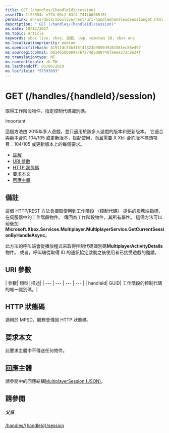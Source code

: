 ```yaml
---
title: GET (/handles/{handleId}/session)
assetID: 1f22954c-e77b-69c2-63f4-741fbd965f8f
permalink: en-us/docs/xboxlive/rest/uri-handleshandleidsessionget.html
description: " GET (/handles/{handleId}/session)"
ms.date: 10/12/2017
ms.topic: article
keywords: xbox live, xbox, 遊戲, uwp, windows 10, xbox one
ms.localizationpriority: medium
ms.openlocfilehash: 41911dc53b316f4f323b9859d9101581ec88e497
ms.sourcegitcommit: b034650b684a767274d5d88746faeea373c8e34f
ms.translationtype: MT
ms.contentlocale: zh-TW
ms.lasthandoff: 03/06/2019
ms.locfileid: "57593893"
---
```

# <a name="get-handleshandleidsession"></a>GET (/handles/{handleId}/session)
取得工作階段物件，指定控制代碼識別碼。

> [!IMPORTANT]
> 這個方法由 2015年多人遊戲，並只適用於該多人遊戲的版本和更新版本。 它適合與範本合約 104/105 或更新版本，搭配使用，而且需要 X Xbl-合約版本標頭項目：104/105 或更新版本上的每個要求。

  * [註解](#ID4ET)
  * [URI 參數](#ID4EDB)
  * [HTTP 狀態碼](#ID4EOB)
  * [要求本文](#ID4EVB)
  * [回應主體](#ID4E6B)

<a id="ID4ET"></a>


## <a name="remarks"></a>備註

這個 HTTP/REST 方法會擷取使用到工作階段 （控制代碼） 提供的服務端指標，在伺服器中的工作階段物件。 傳回為工作階段物件，其所有屬性。 這個方法可以前後加**Microsoft.Xbox.Services.Multiplayer.MultiplayerService.GetCurrentSessionByHandleAsync**。

此方法的呼叫端會從播放程式來取得控制代碼識別碼**MultiplayerActivityDetails**物件。 或者，呼叫端從取得 ID 的通訊協定啟動之後使用者已接受遊戲的邀請。

<a id="ID4EDB"></a>


## <a name="uri-parameters"></a>URI 參數

| 參數| 類型| 描述|
| --- | --- | --- | --- |
| handleId| GUID| 工作階段的控制代碼的唯一識別碼。|

<a id="ID4EOB"></a>


## <a name="http-status-codes"></a>HTTP 狀態碼
適用於 MPSD，服務會傳回 HTTP 狀態碼。  
<a id="ID4EVB"></a>


## <a name="request-body"></a>要求本文

此要求主體中不傳送任何物件。

<a id="ID4E6B"></a>


## <a name="response-body"></a>回應主體
請參閱中的回應結構[MultiplayerSession (JSON)](../../json/json-multiplayersession.md)。  
<a id="ID4EIC"></a>


## <a name="see-also"></a>請參閱

<a id="ID4EKC"></a>


##### <a name="parent"></a>父系

[/handles/{handleId}/session](uri-handleshandleidsession.md)
